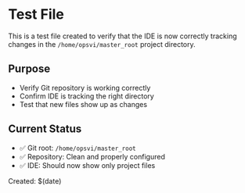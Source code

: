 # Test File

This is a test file created to verify that the IDE is now correctly tracking changes in the `/home/opsvi/master_root` project directory.

## Purpose
- Verify Git repository is working correctly
- Confirm IDE is tracking the right directory
- Test that new files show up as changes

## Current Status
- ✅ Git root: `/home/opsvi/master_root`
- ✅ Repository: Clean and properly configured
- ✅ IDE: Should now show only project files

Created: $(date)